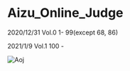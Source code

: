 # Aizu_Online_Judge

2020/12/31 Vol.0 1- 99(except 68, 86) 

2021/1/9 Vol.1 100 -

![Aoj](https://user-images.githubusercontent.com/75316867/104091595-b1cb7980-52c1-11eb-9513-b386967b8f74.jpg)
